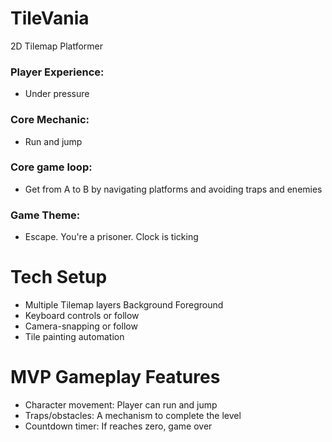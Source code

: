 # TileVania
2D Tilemap Platformer

### Player Experience:
- Under pressure

### Core Mechanic:
- Run and jump

### Core game loop:
- Get from A to B by navigating platforms and
  avoiding traps and enemies

### Game Theme:
- Escape. You're a prisoner. Clock is ticking

# Tech Setup
- Multiple Tilemap layers
  Background
  Foreground
- Keyboard controls or follow
- Camera-snapping or follow
- Tile painting automation

# MVP Gameplay Features
- Character movement: Player can run and jump
- Traps/obstacles: A mechanism to complete the level
- Countdown timer: If reaches zero, game over
